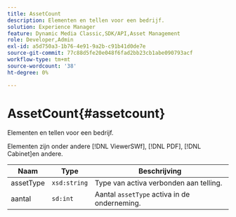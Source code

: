```yaml
---
title: AssetCount
description: Elementen en tellen voor een bedrijf.
solution: Experience Manager
feature: Dynamic Media Classic,SDK/API,Asset Management
role: Developer,Admin
exl-id: a5d750a3-1b76-4e91-9a2b-c91b41d0de7e
source-git-commit: 77c88d5fe20e048f6fad2bb23cb1abe090793acf
workflow-type: tm+mt
source-wordcount: '38'
ht-degree: 0%

---
```


# AssetCount{#assetcount}

Elementen en tellen voor een bedrijf.

Elementen zijn onder andere [!DNL ViewerSWf], [!DNL PDF], [!DNL Cabinet]en andere.

| Naam | Type | Beschrijving |
|---|---|---|
| assetType | `xsd:string` | Type van activa verbonden aan telling. |
| aantal | `sd:int` | Aantal `assetType` activa in de onderneming. |
